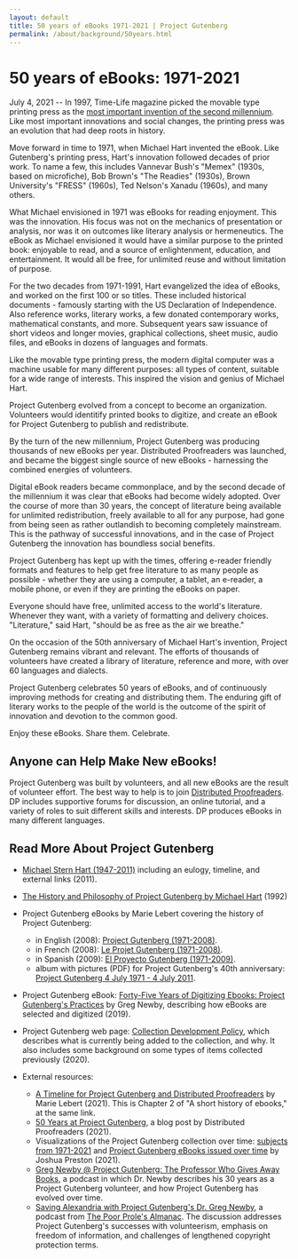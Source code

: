 ```yaml
---
layout: default
title: 50 years of eBooks 1971-2021 | Project Gutenberg
permalink: /about/background/50years.html
---
```


50 years of eBooks: 1971-2021
=============================

July 4, 2021 -- In 1997, Time-Life magazine picked the movable type printing press as the [most important invention of the second millennium](https://en.wikipedia.org/wiki/Johannes_Gutenberg). Like most important innovations and social changes, the printing press was an evolution that had deep roots in history.

Move forward in time to 1971, when Michael Hart invented the eBook. Like Gutenberg's printing press, Hart's innovation followed decades of prior work. To name a few, this includes Vannevar Bush's "Memex" (1930s, based on microfiche), Bob Brown's "The Readies" (1930s), Brown University's "FRESS" (1960s), Ted Nelson's Xanadu (1960s), and many others.

What Michael envisioned in 1971 was eBooks for reading enjoyment. This was the innovation. His focus was not on the mechanics of presentation or analysis, nor was it on outcomes like literary analysis or hermeneutics. The eBook as Michael envisioned it would have a similar purpose to the printed book: enjoyable to read, and a source of enlightenment, education, and entertainment. It would all be free, for unlimited reuse and without limitation of purpose. 

For the two decades from 1971-1991, Hart evangelized the idea of eBooks, and worked on the first 100 or so titles. These included historical documents - famously starting with the US Declaration of Independence. Also reference works, literary works, a few donated contemporary works, mathematical constants, and more. Subsequent years saw issuance of short videos and longer movies, graphical collections, sheet music, audio files, and eBooks in dozens of languages and formats.

Like the movable type printing press, the modern digital computer was a machine usable for many different purposes: all types of content, suitable for a wide range of interests. This inspired the vision and genius of Michael Hart.

Project Gutenberg evolved from a concept to become an organization. Volunteers would identitify printed books to digitize, and create an eBook for Project Gutenberg to publish and redistribute.

By the turn of the new millennium, Project Gutenberg was producing thousands of new eBooks per year. Distributed Proofreaders was launched, and became the biggest single source of new eBooks - harnessing the combined energies of volunteers.

Digital eBook readers became commonplace, and by the second decade of the millennium it was clear that eBooks had become widely adopted. Over the course of more than 30 years, the concept of literature being available for unlimited redistribution, freely available to all for any purpose, had gone from being seen as rather outlandish to becoming completely mainstream. This is the pathway of successful innovations, and in the case of Project Gutenberg the innovation has boundless social benefits.

Project Gutenberg has kept up with the times, offering e-reader friendly formats and features to help get free literature to as many people as possible - whether they are using a computer, a tablet, an e-reader, a mobile phone, or even if they are printing the eBooks on paper.

Everyone should have free, unlimited access to the world's literature. Whenever they want, with a variety of formatting and delivery choices. "Literature," said Hart, "should be as free as the air we breathe."

On the occasion of the 50th anniversary of Michael Hart's invention, Project Gutenberg remains vibrant and relevant. The efforts of thousands of volunteers have created a library of literature, reference and more, with over 60 languages and dialects.

Project Gutenberg celebrates 50 years of eBooks, and of continuously improving methods for creating and distributing them. The enduring gift of literary works to the people of the world is the outcome of the spirit of innovation and devotion to the common good.

Enjoy these eBooks. Share them. Celebrate.


## Anyone can Help Make New eBooks!

Project Gutenberg was built by volunteers, and all new eBooks are the result of volunteer effort. The best way to help is to join [Distributed Proofreaders](https://www.pgdp.net). DP includes supportive forums for discussion, an online tutorial, and a variety of roles to suit different skills and interests. DP produces eBooks in many different languages.

## Read More About Project Gutenberg

- [Michael Stern Hart (1947-2011)](https://www.gutenberg.org/attic/hart.html) including an eulogy, timeline, and external links (2011).

- [The History and Philosophy of Project Gutenberg by Michael Hart](/about/background/history_and_philosophy.html) (1992)

- Project Gutenberg eBooks by Marie Lebert covering the history of Project
Gutenberg:
  - in English (2008): [Project Gutenberg (1971-2008)](https://www.gutenberg.org/ebooks/27045).
  - in French (2008): [Le Projet Gutenberg (1971-2008)](https://www.gutenberg.org/ebooks/27046).
  - in Spanish (2009): [El Proyecto Gutenberg (1971-2009)](https://www.gutenberg.org/ebooks/31633).
  - album with pictures (PDF) for Project Gutenberg's 40th anniversary: [Project Gutenberg 4 July 1971 - 4 July 2011](https://www.gutenberg.org/ebooks/36616).

- Project Gutenberg eBook: [Forty-Five Years of Digitizing Ebooks: Project Gutenberg's Practices](https://www.gutenberg.org/ebooks/60600) by Greg Newby, describing how eBooks are selected and digitized (2019).

- Project Gutenberg web page: [Collection Development Policy](https://www.gutenberg.org/policy/collection_development.html), which describes what is currently being added to the collection, and why. It also includes some background on some types of items collected previously (2020).

- External resources:
  - [A Timeline for Project Gutenberg and Distributed Proofreaders](https://archive.org/details/history-ebooks/mode/2up) by Marie Lebert (2021). This is Chapter 2 of "A short history of ebooks," at the same link.
  - [50 Years at Project Gutenberg](https://blog.pgdp.net/2021/07/04/50-years-at-project-gutenberg/), a blog post by Distributed Proofreaders (2021).
  - Visualizations of the Project Gutenberg collection over time: [subjects from 1971-2021](https://public.tableau.com/views/ProjectGutenbergat50/Dashareachartbysubject?:language=en-US&:display_count=n&:origin=viz_share_link&:showVizHome=no) and [Project Gutenberg eBooks issued over time](https://public.tableau.com/views/ProjectGutenbergebooksIssuedOverTime/Dashheatmap?:language=en-US&:display_count=n&:origin=viz_share_link:showVizHome=no) by Joshua Preston (2021). 
  - [Greg Newby @ Project Gutenberg: The Professor Who Gives Away Books](https://share.transistor.fm/s/667f33b9), a podcast in which Dr. Newby describes his 30 years as a Project Gutenberg volunteer, and how Project Gutenberg has evolved over time.
  - [Saving Alexandria with Project Gutenberg's Dr. Greg Newby](https://open.spotify.com/episode/6yduWJUXGCg1HpfmQYTwRj?si=7HtiwMQXRHKGOdViklTkpQ&utm_source=copy-link&dl_branch=1), a podcast from [The Poor Prole's Almanac](https://www.instagram.com/poorprolesalmanac/?hl=en). The discussion addresses Project Gutenberg's successes with volunteerism, emphasis on freedom of information, and challenges of lengthened copyright protection terms.

